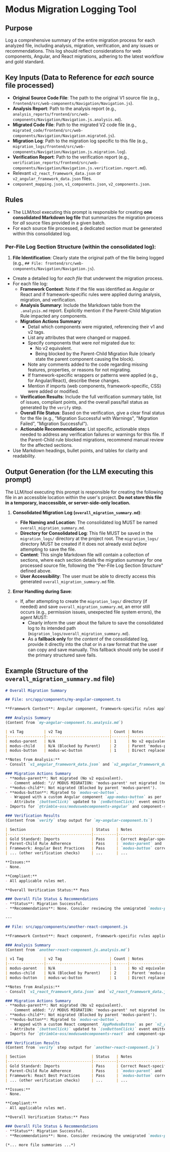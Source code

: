 # Modus Migration Logging Tool

## Purpose
Log a comprehensive summary of the entire migration process for each analyzed file, including analysis, migration, verification, and any issues or recommendations. This log should reflect considerations for web components, Angular, and React migrations, adhering to the latest workflow and gold standard.

## Key Inputs (Data to Reference for *each* source file processed)

*   **Original Source Code File**: The path to the original V1 source file (e.g., `frontend/src/web-components/Navigation/Navigation.js`).
*   **Analysis Report**: Path to the analysis report (e.g., `analysis_reports/frontend/src/web-components/Navigation/Navigation.js.analysis.md`).
*   **Migrated Code File**: Path to the migrated V2 code file (e.g., `migrated_code/frontend/src/web-components/Navigation/Navigation.migrated.js`).
*   **Migration Log**: Path to the migration log specific to this file (e.g., `migration_logs/frontend/src/web-components/Navigation/Navigation.js.migration.log`).
*   **Verification Report**: Path to the verification report (e.g., `verification_reports/frontend/src/web-components/Navigation/Navigation.js.verification.report.md`).
*   Relevant `v2_react_framework_data.json` or `v2_angular_framework_data.json` files.
*   `component_mapping.json`, `v1_components.json`, `v2_components.json`.

## Rules

- The LLM/tool executing this prompt is responsible for creating **one consolidated Markdown log file** that summarizes the migration process for *all* source files provided in a given batch.
- For each source file processed, a dedicated section must be generated within this consolidated log.

### Per-File Log Section Structure (within the consolidated log):

1.  **File Identification**: Clearly state the original path of the file being logged (e.g., `## File: frontend/src/web-components/Navigation/Navigation.js`).
- Create a detailed log for *each file* that underwent the migration process.
- For each file log:
  - **Framework Context**: Note if the file was identified as Angular or React and if framework-specific rules were applied during analysis, migration, and verification.
  - **Analysis Summary**: Include the Markdown table from the `.analysis.md` report. Explicitly mention if the Parent-Child Migration Rule impacted any components.
  - **Migration Actions Summary**:
    - Detail which components were migrated, referencing their v1 and v2 tags.
    - List any attributes that were changed or mapped.
    - Specify components that were *not* migrated due to:
      - No v2 equivalent.
      - Being blocked by the Parent-Child Migration Rule (clearly state the parent component causing the block).
    - Note any comments added to the code regarding missing features, properties, or reasons for not migrating.
    - If framework-specific wrappers or patterns were applied (e.g., for Angular/React), describe these changes.
    - Mention if imports (web components, framework-specific, CSS) were added or modified.
  - **Verification Results**: Include the full verification summary table, list of issues, compliant points, and the overall pass/fail status as generated by the `verify` step.
  - **Overall File Status**: Based on the verification, give a clear final status for the file (e.g., "Migration Successful with Warnings", "Migration Failed", "Migration Successful").
  - **Actionable Recommendations**: List specific, actionable steps needed to address any verification failures or warnings for this file. If the Parent-Child rule blocked migrations, recommend manual review for the affected sections.
- Use Markdown headings, bullet points, and tables for clarity and readability.

## Output Generation (for the LLM executing this prompt)

The LLM/tool executing this prompt is responsible for creating the following file in an accessible location within the user's project. **Do not store this file in a temporary, inaccessible, or server-side-only location.**

1.  **Consolidated Migration Log (`overall_migration_summary.md`)**:
    *   **File Naming and Location**: The consolidated log MUST be named `overall_migration_summary.md`.
    *   **Directory for Consolidated Log**: This file MUST be saved in the `migration_logs/` directory at the project root. The `migration_logs/` directory MUST be created if it does not already exist *before* attempting to save the file.
    *   **Content**: This single Markdown file will contain a collection of sections, where each section details the migration summary for one processed source file, following the "Per-File Log Section Structure" defined above.
    *   **User Accessibility**: The user must be able to directly access this generated `overall_migration_summary.md` file.

2.  **Error Handling during Save**:
    *   If, after attempting to create the `migration_logs/` directory (if needed) and save `overall_migration_summary.md`, an error still occurs (e.g., permission issues, unexpected file system errors), the agent MUST:
        *   Clearly inform the user about the failure to save the consolidated log to its intended path (`migration_logs/overall_migration_summary.md`).
        *   As a **fallback only** for the *content* of the consolidated log, provide it directly into the chat or in a raw format that the user can copy and save manually. This fallback should only be used if the primary structured save fails.

## Example (Structure of the `overall_migration_summary.md` file)

```markdown
# Overall Migration Summary

## File: src/app/components/my-angular-component.ts

**Framework Context**: Angular component, framework-specific rules applied.

### Analysis Summary
(Content from `my-angular-component.ts.analysis.md`)

| v1 Tag         | v2 Tag                     | Count | Notes                                         |
|----------------|----------------------------|-------|-----------------------------------------------|
| modus-parent   | N/A                        | 1     | No v2 equivalent. Parent-Child Rule applies.  |
| modus-child    | N/A (Blocked by Parent)    | 2     | Parent 'modus-parent' cannot be migrated.     |
| modus-button   | modus-wc-button            | 1     | Direct replacement. Requires Angular wrapper. |

**Notes from Analysis:**
- Consult `v1_angular_framework_data.json` and `v2_angular_framework_data.json` for `modus-button` wrapper and event handling.

### Migration Actions Summary
- **modus-parent**: Not migrated (No v2 equivalent).
  - Comment added: "// MODUS MIGRATION: 'modus-parent' not migrated (no v2 equivalent). Child components also not migrated."
- **modus-child**: Not migrated (Blocked by parent 'modus-parent').
- **modus-button**: Migrated to `modus-wc-button`.
  - Wrapped with a custom Angular component `app-modus-button` as per `v2_angular_framework_data.json` guidance.
  - Attribute `(buttonClick)` updated to `(onButtonClick)` event emitter in the wrapper.
- Imports for `@trimble-oss/moduswebcomponents-angular` and component-specific CSS added.

### Verification Results
(Content from `verify` step output for `my-angular-component.ts`)

| Section                             | Status   | Notes                                                               |
|-------------------------------------|----------|---------------------------------------------------------------------|
| Gold Standard: Imports              | Pass     | Correct Angular-specific Modus imports present.                     |
| Parent-Child Rule Adherence         | Pass     | `modus-parent` and `modus-child` correctly left unmigrated.         |
| Framework: Angular Best Practices   | Pass     | `modus-button` correctly wrapped and event handling updated.        |
| ... (other verification checks)     | ...      | ...                                                                 |

**Issues:**
- None.

**Compliant:**
- All applicable rules met.

**Overall Verification Status:** Pass

### Overall File Status & Recommendations
- **Status**: Migration Successful.
- **Recommendations**: None. Consider reviewing the unmigrated `modus-parent` section for potential manual refactoring if functionality is critical.

---

## File: src/app/components/another-react-component.js

**Framework Context**: React component, framework-specific rules applied.

### Analysis Summary
(Content from `another-react-component.js.analysis.md`)

| v1 Tag         | v2 Tag                     | Count | Notes                                         |
|----------------|----------------------------|-------|-----------------------------------------------|
| modus-parent   | N/A                        | 1     | No v2 equivalent. Parent-Child Rule applies.  |
| modus-child    | N/A (Blocked by Parent)    | 2     | Parent 'modus-parent' cannot be migrated.     |
| modus-button   | modus-wc-button            | 1     | Direct replacement. Requires React wrapper. |

**Notes from Analysis:**
- Consult `v1_react_framework_data.json` and `v2_react_framework_data.json` for `modus-button` wrapper and event handling.

### Migration Actions Summary
- **modus-parent**: Not migrated (No v2 equivalent).
  - Comment added: "// MODUS MIGRATION: 'modus-parent' not migrated (no v2 equivalent). Child components also not migrated."
- **modus-child**: Not migrated (Blocked by parent 'modus-parent').
- **modus-button**: Migrated to `modus-wc-button`.
  - Wrapped with a custom React component `AppModusButton` as per `v2_react_framework_data.json` guidance.
  - Attribute `(buttonClick)` updated to `(onButtonClick)` event emitter in the wrapper.
- Imports for `@trimble-oss/moduswebcomponents-react` and component-specific CSS added.

### Verification Results
(Content from `verify` step output for `another-react-component.js`)

| Section                             | Status   | Notes                                                               |
|-------------------------------------|----------|---------------------------------------------------------------------|
| Gold Standard: Imports              | Pass     | Correct React-specific Modus imports present.                     |
| Parent-Child Rule Adherence         | Pass     | `modus-parent` and `modus-child` correctly left unmigrated.         |
| Framework: React Best Practices     | Pass     | `modus-button` correctly wrapped and event handling updated.        |
| ... (other verification checks)     | ...      | ...                                                                 |

**Issues:**
- None.

**Compliant:**
- All applicable rules met.

**Overall Verification Status:** Pass

### Overall File Status & Recommendations
- **Status**: Migration Successful.
- **Recommendations**: None. Consider reviewing the unmigrated `modus-parent` section for potential manual refactoring if functionality is critical.

(*... more file summaries ...*)
``` 